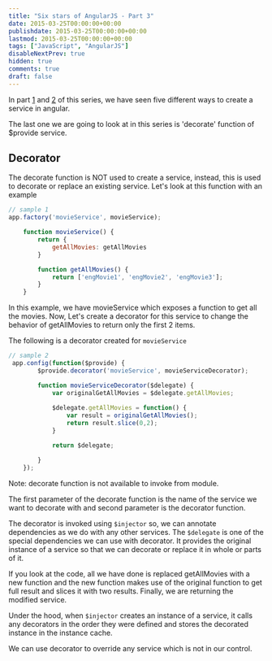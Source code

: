 ```yaml
---
title: "Six stars of AngularJS - Part 3"
date: 2015-03-25T00:00:00+00:00
publishdate: 2015-03-25T00:00:00+00:00
lastmod: 2015-03-25T00:00:00+00:00
tags: ["JavaScript", "AngularJS"]
disableNextPrev: true
hidden: true
comments: true
draft: false
---
```


<p>In part <a href="../six-stars-of-angularjs-part-1" target="_blank">1</a>&nbsp;and <a href="../six-stars-of-angularjs-part-2" target="_blank">2</a>&nbsp;of this series, we have seen five different ways to create a service in angular.</p><!-- more -->
<p>The last one we are going to look at in this series is 'decorate' function of $provide service.</p>
<h2>Decorator</h2>
<p>The decorate function is NOT used to create a service, instead, this is used to decorate or replace an existing service. Let's look at this function with an example</p>

```js
// sample 1
app.factory('movieService', movieService);

    function movieService() {
        return {
            getAllMovies: getAllMovies
        }

        function getAllMovies() {
            return ['engMovie1', 'engMovie2', 'engMovie3'];
        }
    }
```

<p>In this example, we have movieService which exposes a function to get all the movies. Now, Let's create a decorator for this service to change the behavior of getAllMovies to return only the first 2 items.</p>
<p>The following is a decorator created for <code>movieService</code></p>

```js
// sample 2
 app.config(function($provide) {
        $provide.decorator('movieService', movieServiceDecorator);

        function movieServiceDecorator($delegate) {
            var originalGetAllMovies = $delegate.getAllMovies;
            
            $delegate.getAllMovies = function() {
                var result = originalGetAllMovies();
                return result.slice(0,2);
            }

            return $delegate;

        }
    });
```

<p>Note: decorate function is not available to invoke from module.</p>
<p>The first parameter of the decorate function is the name of the service we want to decorate with and second parameter is the decorator function.</p>
<p>The decorator is invoked using <code>$injector</code> so, we can annotate dependencies as we do with any other services. The <code>$delegate</code> is one of the special dependencies we can use with decorator. It provides the original instance of a service so that we can decorate or replace it in whole or parts of it.</p>
<p>If you look at the code, all we have done is replaced getAllMovies with a new function and the new function makes use of the original function to get full result and slices it with two results. Finally, we are returning the modified service.</p>
<p>Under the hood, when <code>$injector</code> creates an instance of a service, it calls any decorators in the order they were defined and stores the decorated instance in the instance cache.</p>
<p>We can use decorator to override any service which is not in our control.</p>